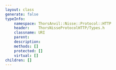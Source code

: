 ```yaml
---
layout: class
generate: false
typeInfo:
    namespace: ThorsAnvil::Nisse::Protocol::HTTP
    header:    ThorsNisseProtocolHTTP/Types.h
    classname: URI
    parent:    
    description: 
    methods: []
    protected: []
    virtual: []
children: []
---
```

